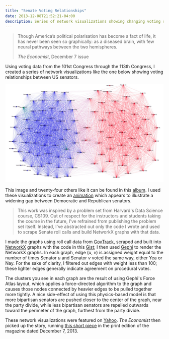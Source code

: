 ```yaml
---
title: "Senate Voting Relationships"
date: 2013-12-08T21:52:21-04:00
description: Series of network visualizations showing changing voting relationships between US senators.
---
```


> Though America’s political polarisation has become a fact of life, it has never been seen so graphically: as a diseased brain, with few neural pathways between the two hemispheres.
>
> *The Economist*, December 7 issue

Using voting data from the 101st Congress through the 113th Congress, I created a series of network visualizations like the one below showing voting relationships between US senators.

![Force-directed graph illustrating voting relationships between US Senators](senate-vote-graph-113-2013.png)

This image and twenty-four others like it can be found in this [album](https://imgur.com/a/Wmoex#0). I used these visualizations to create an [animation](https://www.gfycat.com/FloweryDirtyGermanshorthairedpointer) which appears to illustrate a widening gap between Democratic and Republican senators.

> This work was inspired by a problem set from Harvard's Data Science course, CS109. Out of respect for the instructors and students taking the course in the future, I've refrained from publishing the problem set itself. Instead, I've abstracted out only the code I wrote and used to scrape Senate roll calls and build NetworkX graphs with that data.

I made the graphs using roll call data from [GovTrack](https://www.govtrack.us/data/congress/), scraped and built into [NetworkX](https://networkx.github.io/) graphs with the code in this [Gist](https://gist.github.com/rlucioni/8bdb1092579041ce739c); I then used [Gephi](https://gephi.org/) to render the NetworkX graphs. In each graph, edge (*u*, *v*) is assigned weight equal to the number of times Senator *u* and Senator *v* voted the same way, either Yea or Nay. For the sake of clarity, I filtered out edges with weight less than 100; these lighter edges generally indicate agreement on procedural votes.

The clusters you see in each graph are the result of using Gephi's Force Atlas layout, which applies a force-directed algorithm to the graph and causes those nodes connected by heavier edges to be pulled together more tightly. A nice side-effect of using this physics-based model is that more bipartisan senators are pushed closer to the center of the graph, near the party divide, while less bipartisan senators are repelled outwards toward the perimeter of the graph, furthest from the party divide.

These network visualizations were featured on [Yahoo](https://news.yahoo.com/the-splitting-of-the-senate--now-in-convenient-gif-form-213908185.html). *The Economist* then picked up the story, running [this short piece](https://www.economist.com/news/united-states/21591190-united-states-amoeba?frsc=dg%7Ca) in the print edition of the magazine dated December 7, 2013.
